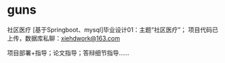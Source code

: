# guns

社区医疗
[基于Springboot、mysql]毕业设计01：主题“社区医疗”；
项目代码已上传，数据库私聊：xiehdwork@163.com

项目部署+指导；论文指导；答辩细节指导......
